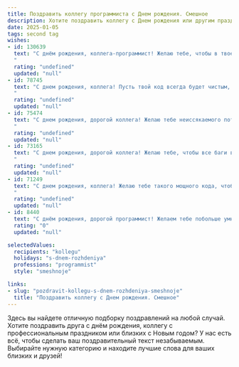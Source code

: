 ```yaml
---
title: Поздравить коллегу программиста c Днем рождения. Смешное
description: Хотите поздравить коллегу c Днем рождения или другим праздником? Наш ИИ создаст незабываемое поздравление, а вы обязательно выделитесь среди других.  
date: 2025-01-05
tags: second tag
wishes:
- id: 130639
  text: "С днём рождения, коллега-программист! Желаю тебе, чтобы в твоей жизни было столько багов, сколько и в твоём коде – ни одного!  Пусть твой дедлайн всегда будет далёк, как отладка бесконечного цикла, а зарплата – стабильна, как число Пи (ну, почти).  Пусть все твои коммиты будут успешными, а кофе – всегда горячим.  С праздником!
  "
  rating: "undefined"
  updated: "null"
- id: 78745
  text: "С днем рождения, коллега! Пусть твой код всегда будет чистым, баги – редкими, а кофе – крепким! ☕️💻🎉
  "
  rating: "undefined"
  updated: "null"
- id: 75474
  text: "С днем рождения, дорогой коллега! Желаю тебе неиссякаемого потока вдохновения, чтобы код писал сам, баги не появлялись, а дедлайны были лишь условностью! 🥳
  "
  rating: "undefined"
  updated: "null"
- id: 73165
  text: "С днем рождения, дорогой коллега! Желаю тебе, чтобы все баги в твоей жизни были не критическими, а дедлайны всегда сдавались вовремя, даже если код писался на коленке! 😜
  "
  rating: "undefined"
  updated: "null"
- id: 71249
  text: "С днем рождения, коллега! Желаю тебе такого мощного кода, чтобы баги сами решались, а компилятор пел тебе дифирамбы! И помни, в жизни, как и в программировании, главное - не количество строк, а их качество! 😉
  "
  rating: "undefined"
  updated: "null"
- id: 8440
  text: "С днём рождения, дорогой программист! Желаем тебе побольше умных мыслей, быстрых решений и бесконечной терпеливости к нашим бесконечным доработкам! Пусть твой код будет чист, как слеза, а баги исчезают, как по мановению волшебной палочки. С праздником!"
  rating: "0"
  updated: "null"

selectedValues:
  recipients: "kollegu"
  holidays: "s-dnem-rozhdeniya"
  professions: "programmist"
  style: "smeshnoje"

links:
- slug: "pozdravit-kollegu-s-dnem-rozhdeniya-smeshnoje"
  title: "Поздравить коллегу c Днем рождения. Смешное"
---
```


Здесь вы найдете отличную подборку поздравлений на любой случай. 
Хотите поздравить друга с днём рождения, коллегу с профессиональным праздником или близких с Новым годом? У нас есть всё, чтобы сделать ваш поздравительный текст незабываемым. Выбирайте нужную категорию и находите лучшие слова для ваших близких и друзей!
